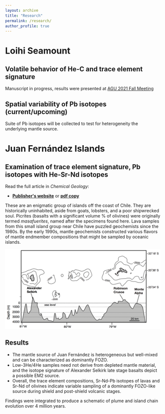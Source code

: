 ```yaml
---
layout: archive
title: "Research"
permalink: /research/
author_profile: true
---
```


# Loihi Seamount

## Volatile behavior of He-C and trace element signature

Manuscript in progress, results were presented at [AGU 2021 Fall Meeting](https://thi-truong.github.io/talks/2021-12-14-AGU)

## Spatial variability of Pb isotopes (current/upcoming)

Suite of Pb isotopes will be collected to test for heterogeneity the underlying mantle source.

#  Juan Fernández Islands

## Examination of trace element signature, Pb isotopes with He-Sr-Nd isotopes

Read the full article in *Chemical Geology*:
* **[Publisher's website](https://doi.org/10.1016/j.chemgeo.2017.11.024)** or **[pdf copy](https://thi-truong.github.io/files/Truong2018.pdf)**

These are an enigmatic group of islands off the coast of Chile. They are historically uninhabited, aside from goats, lobsters, and a poor shipwrecked soul. Picrites (basalts with a significant volume % of olivines) were originally termed *masafuerites*, named after the specimens found here. Lava samples from this small island group near Chile have puzzled geochemists since the 1980s. By the early 1990s, mantle geochemists constructed various flavors of mantle endmember compositions that might be sampled by oceanic islands. 

<img src="/_pages/research-figure02-juan-fernandez-islands.png" alt="Overview of the two main islands of the Juan Fernández chain. Bottom middle shows map view of subaerial islands, and cross-section showing topography and bathymetric features (depth in m). The island on the right, Robinson Crusoe (Mas a Tierra) consists of group I and II lavas which represent a late shield-building stage and post-shield phase. The island on the left, Alexander Selkirk (Mas Afuera) consists of Group III basalts which represent the shield phase." width="600px">

## Results

* The mantle source of Juan Fernández is heterogeneous but well-mixed and can be characterized as dominantly FOZO.
* Low-3He/4He samples need not derive from depleted mantle material, and the isotope signature of Alexander Selkirk late stage basalts depict a possible EM2 source.
* Overall, the trace element compositions, Sr-Nd-Pb isotopes of lavas and Sr-Nd of olivines indicate variable sampling of a dominantly FOZO-like source during shield and post-shield volcanic stages. 

Findings were integrated to produce a schematic of plume and island chain evolution over 4 million years.

